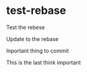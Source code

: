 # test-rebase

Test the rebese

Update to the rebase

Inportant thing to commit

This is the last think important
